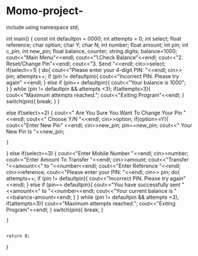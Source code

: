 # Momo-project-
include <iostream>
using namespace std;

int main() {
	const int defaultpin = 0000;
	int attempts = 0;
	int select;
	float reference;
	char option;
	char Y;
	char N;
	int number;
	float amount;
	int pin; 
	int c_pin;
	int new_pin;
	float balance, counter;
	string digits;
	balance=1000;
cout<<"Main Menu"<<endl;
cout<<"1.Check Balance"<<endl;
cout<<"2. Reset/Change Pin"<<endl;
cout<<"3. Send "<<endl;
cin>>select;
if(select==1)
{
	do{
		cout<<"Please enter your 4-digit PIN: "<<endl;
		cin>> pin;
		attempts++;
		if (pin != defaultpin){
			cout<<"Incorrect PIN. Please try again" <<endl;
		}
		else if (pin== defaultpin){
			cout<<"Your balance is 1000";	
		}
	} while (pin != defaultpin && attempts <3);
	if(attempts>3){
		cout<<"Maximum attempts reached."; 
		cout<<"Exiting Program"<<endl;
	}
	switch(pin){
		break;
	}
}

else if(select==2)
{
	cout<<" Are You Sure You Want To Change Your Pin  "<<endl;
	cout<<" Choose Y/N "<<endl;
	cin>>option;
	if(option==Y){
		cout<<"Enter New Pin" <<endl;
		cin>>new_pin;
		pin==new_pin;
		cout<<" Your New Pin Is "<<new_pin;
		
	}
}
else if(select==3)
{
	cout<<"Enter Mobile Number "<<endl;
	cin>>number;
	cout<<"Enter Amount To Transfer "<<endl;
	cin>>amount;
	cout<<"Transfer "<<amount<<" to "<<number<<endl;
	cout<<"Enter Reference "<<endl;
	cin>>reference;
	cout<<"Please enter your PIN: "<<endl;
	cin>> pin;
	do{
		attempts++;
		if (pin != defaultpin){
			cout<<"Incorrect PIN. Please try again" <<endl;
		}
		else if (pin== defaultpin){
			cout<<"You have successfully sent "<<amount<<" to "<<number<<endl;
			cout<<"Your current balance is "<<balance-amount<<endl;	
		}
	} while (pin != defaultpin && attempts >3);
	if(attempts>3){
		cout<<"Maximum attempts reached."; 
		cout<<"Exiting Program"<<endl;
	}
	switch(pin){
		break;
	}

	}	
	
	
	return 0;
}
